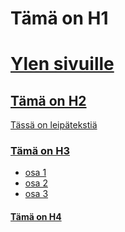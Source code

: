 # Tämä on H1
# <a href='https://yle.fi'>Ylen sivuille
## Tämä on H2
Tässä on leipätekstiä
### Tämä on H3
- osa 1
- osa 2
- osa 3
#### Tämä on H4
